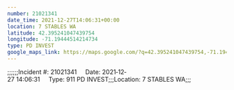 ```yaml
---
number: 21021341
date_time: 2021-12-27T14:06:31+00:00
location: 7 STABLES WA
latitude: 42.395241047439754
longitude: -71.19444514214734
type: PD INVEST
google_maps_link: https://maps.google.com/?q=42.395241047439754,-71.19444514214734
---
```


;;;;;;Incident #: 21021341     Date: 2021‐12‐27 14:06:31     Type: 911 PD INVEST;;;Location: 7 STABLES WA;;;

